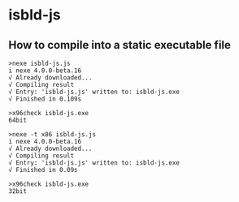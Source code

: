 # isbld-js

## How to compile into a static executable file

``` shellsession
>nexe isbld-js.js
i nexe 4.0.0-beta.16
√ Already downloaded...
√ Compiling result
√ Entry: 'isbld-js.js' written to: isbld-js.exe
√ Finished in 0.109s

>x96check isbld-js.exe
64bit

>nexe -t x86 isbld-js.js
i nexe 4.0.0-beta.16
√ Already downloaded...
√ Compiling result
√ Entry: 'isbld-js.js' written to: isbld-js.exe
√ Finished in 0.09s

>x96check isbld-js.exe
32bit
```
